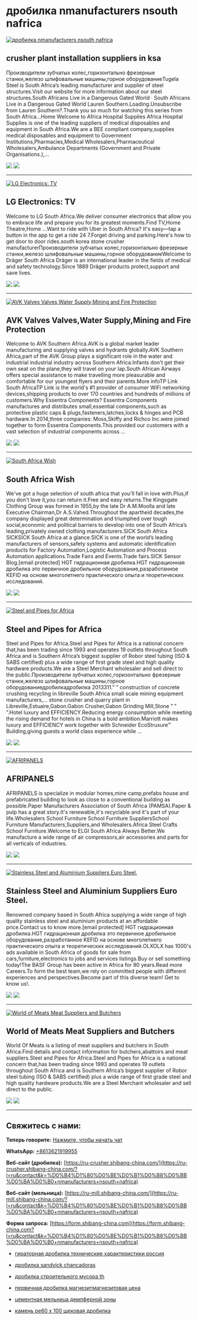 # дробилка nmanufacturers nsouth nafrica

<a href="https://swt.shibang-china.com/?l=ru&img&k=%D0%B4%D1%80%D0%BE%D0%B1%D0%B8%D0%BB%D0%BA%D0%B0+nmanufacturers+nsouth+nafrica" target="_blank">![дробилка nmanufacturers nsouth nafrica](http://static.shibang-china.com/all-800x300/97.jpg)</a>

## crusher plant installation suppliers in ksa
Производители зубчатых колес,горизонтально фрезерные станки,железо шлифовальные машины,горное оборудованиеTugela Steel is South Africa’s leading manufacturer and supplier of steel structures.Visit our website for more information about our steel structures.South Africans Live in a Dangerous Gated World&nbsp;&#0183;&#32;South Africans Live in a Dangerous Gated World Lauren Southern.Loading.Unsubscribe from Lauren Southern?.Thank you so much for watching this series from South Africa…Home Welcome to Africa Hospital Supplies Africa Hospital Supplies is one of the leading suppliers of medical disposables and equipment in South Africa.We are a BEE compliant company,supplies medical disposables and equipment to Government Institutions,Pharmacies,Medical Wholesalers,Pharmaceutical Wholesalers,Ambulance Departments (Government and Private Organisations.),…


<a href="https://whatsapp.shibangsoft.com/WhatsApp.php" target="_blank" title="WhatsApp">![](http://static.shibang-china.com/icon/whatsapp.png)</a> <a href="https://swt.shibang-china.com/?l=ru&icon&k=%D0%B4%D1%80%D0%BE%D0%B1%D0%B8%D0%BB%D0%BA%D0%B0+nmanufacturers+nsouth+nafrica" target="_blank">![](http://static.shibang-china.com/icon/chat-ru.png)</a>

---

<a href="https://swt.shibang-china.com/?l=ru&img&k=%D0%B4%D1%80%D0%BE%D0%B1%D0%B8%D0%BB%D0%BA%D0%B0+nmanufacturers+nsouth+nafrica" target="_blank">![LG Electronics: TV](http://static.shibang-china.com/all-800x300/680.jpg)</a>

## LG Electronics: TV
Welcome to LG South Africa.We deliver consumer electronics that allow you to embrace life and prepare you for its greatest moments.Find TV,Home Theatre,Home …Want to ride with Uber in South Africa? It's easy—tap a button in the app to get a ride 24 7.Forget driving and parking.Here's how to get door to door rides.south korea stone crusher manufacturerПроизводители зубчатых колес,горизонтально фрезерные станки,железо шлифовальные машины,горное оборудованиеWelcome to Dr&#228;ger South Africa Dr&#228;ger is an international leader in the fields of medical and safety technology.Since 1889 Dr&#228;ger products protect,support and save lives.


<a href="https://whatsapp.shibangsoft.com/WhatsApp.php" target="_blank" title="WhatsApp">![](http://static.shibang-china.com/icon/whatsapp.png)</a> <a href="https://swt.shibang-china.com/?l=ru&icon&k=%D0%B4%D1%80%D0%BE%D0%B1%D0%B8%D0%BB%D0%BA%D0%B0+nmanufacturers+nsouth+nafrica" target="_blank">![](http://static.shibang-china.com/icon/chat-ru.png)</a>

---

<a href="https://swt.shibang-china.com/?l=ru&img&k=%D0%B4%D1%80%D0%BE%D0%B1%D0%B8%D0%BB%D0%BA%D0%B0+nmanufacturers+nsouth+nafrica" target="_blank">![AVK Valves Valves,Water Supply,Mining and Fire Protection](http://static.shibang-china.com/all-800x300/162.jpg)</a>

## AVK Valves Valves,Water Supply,Mining and Fire Protection
Welcome to AVK Southern Africa.AVK is a global market leader manufacturing and supplying valves and hydrants globally.AVK Southern Africa,part of the AVK Group plays a significant role in the water and industrial industrial industry across Southern Africa.Infants don't get their own seat on the plane,they will travel on your lap.South African Airways offers special assistance to make travelling more pleasurable and comfortable for our youngest flyers and their parents.More infoTP Link South AfricaTP Link is the world's #1 provider of consumer WiFi networking devices,shipping products to over 170 countries and hundreds of millions of customers.Why Essentra Components? Essentra Components manufactures and distributes small,essential components,such as protective plastic caps &amp; plugs,fasteners,latches,locks &amp; hinges and PCB hardware.In 2014,three companies: Moss,Skiffy and Richco Inc.were joined together to form Essentra Components.This provided our customers with a vast selection of industrial components across …


<a href="https://whatsapp.shibangsoft.com/WhatsApp.php" target="_blank" title="WhatsApp">![](http://static.shibang-china.com/icon/whatsapp.png)</a> <a href="https://swt.shibang-china.com/?l=ru&icon&k=%D0%B4%D1%80%D0%BE%D0%B1%D0%B8%D0%BB%D0%BA%D0%B0+nmanufacturers+nsouth+nafrica" target="_blank">![](http://static.shibang-china.com/icon/chat-ru.png)</a>

---

<a href="https://swt.shibang-china.com/?l=ru&img&k=%D0%B4%D1%80%D0%BE%D0%B1%D0%B8%D0%BB%D0%BA%D0%B0+nmanufacturers+nsouth+nafrica" target="_blank">![South Africa Wish](http://static.shibang-china.com/all-800x300/710.jpg)</a>

## South Africa Wish
We've got a huge selection of south africa that you'll fall in love with.Plus,if you don't love it,you can return it.Free and easy returns.The Kingsgate Clothing Group was formed in 1955,by the late Dr A.M.Moolla and late Executive Chairman,Dr A.S.Vahed.Throughout the apartheid decades,the company displayed great determination and triumphed over tough social,economic and political barriers to develop into one of South Africa’s leading,privately owned clothing manufacturers.SICK South Africa SICKSICK South Africa at a glance.SICK is one of the world’s leading manufacturers of sensors,safety systems and automatic identification products for Factory Automation,Logistic Automation and Process Automation applications.Trade Fairs and Events.Trade fairs.SICK Sensor Blog.[email protected] HGT гидрационная дробилка.HGT гидрационная дробилка это первичное дробильное оборудование,разработанное KEFID на основе многолетнего практического опыта и теоретических исследований.


<a href="https://whatsapp.shibangsoft.com/WhatsApp.php" target="_blank" title="WhatsApp">![](http://static.shibang-china.com/icon/whatsapp.png)</a> <a href="https://swt.shibang-china.com/?l=ru&icon&k=%D0%B4%D1%80%D0%BE%D0%B1%D0%B8%D0%BB%D0%BA%D0%B0+nmanufacturers+nsouth+nafrica" target="_blank">![](http://static.shibang-china.com/icon/chat-ru.png)</a>

---

<a href="https://swt.shibang-china.com/?l=ru&img&k=%D0%B4%D1%80%D0%BE%D0%B1%D0%B8%D0%BB%D0%BA%D0%B0+nmanufacturers+nsouth+nafrica" target="_blank">![Steel and Pipes for Africa](http://static.shibang-china.com/all-800x300/1393.jpg)</a>

## Steel and Pipes for Africa
Steel and Pipes for Africa.Steel and Pipes for Africa is a national concern that,has been trading since 1993 and operates 19 outlets throughout South Africa and is Southern Africa’s biggest supplier of Robor steel tubing (ISO &amp; SABS certified) plus a wide range of first grade steel and high quality hardware products.We are a Steel Merchant wholesaler and sell direct to the public.Производители зубчатых колес,горизонтально фрезерные станки,железо шлифовальные машины,горное оборудованиедробилкадробилка 2013311.” ” construction of concrete crushing recycling in libreville South Africa small scale mining equipment manufacturers,… stone crusher and quarry plant in Libreville,Estuaire,Gabon.Gabon Crusher,Gabon Grinding Mill,Stone ” ” ”.Hotel luxury and EFFICIENCY.Reducing energy consumption while meeting the rising demand for hotels in China is a bold ambition.Marriott makes luxury and EFFICIENCY work together with Schneider EcoStruxure™ Building,giving guests a world class experience while …


<a href="https://whatsapp.shibangsoft.com/WhatsApp.php" target="_blank" title="WhatsApp">![](http://static.shibang-china.com/icon/whatsapp.png)</a> <a href="https://swt.shibang-china.com/?l=ru&icon&k=%D0%B4%D1%80%D0%BE%D0%B1%D0%B8%D0%BB%D0%BA%D0%B0+nmanufacturers+nsouth+nafrica" target="_blank">![](http://static.shibang-china.com/icon/chat-ru.png)</a>

---

<a href="https://swt.shibang-china.com/?l=ru&img&k=%D0%B4%D1%80%D0%BE%D0%B1%D0%B8%D0%BB%D0%BA%D0%B0+nmanufacturers+nsouth+nafrica" target="_blank">![AFRIPANELS](http://static.shibang-china.com/all-800x300/1355.jpg)</a>

## AFRIPANELS
AFRIPANELS is specialize in modular homes,mine camp,prefabs house and prefabricated building to look as close to a conventional building as possible.Paper Manufacturers Association of South Africa (PAMSA).Paper &amp; pulp has a great story.It's renewable,it's recyclable and it's part of your life.Wholesalers School Furniture School Furniture SuppliersSchool Furniture Manufacturers,Suppliers,and Wholesalers.Africa Steel Crafts School Furniture.Welcome to ELGI South Africa Always Better.We manufacture a wide range of air compressors,air accessories and parts for all verticals of industries.


<a href="https://whatsapp.shibangsoft.com/WhatsApp.php" target="_blank" title="WhatsApp">![](http://static.shibang-china.com/icon/whatsapp.png)</a> <a href="https://swt.shibang-china.com/?l=ru&icon&k=%D0%B4%D1%80%D0%BE%D0%B1%D0%B8%D0%BB%D0%BA%D0%B0+nmanufacturers+nsouth+nafrica" target="_blank">![](http://static.shibang-china.com/icon/chat-ru.png)</a>

---

<a href="https://swt.shibang-china.com/?l=ru&img&k=%D0%B4%D1%80%D0%BE%D0%B1%D0%B8%D0%BB%D0%BA%D0%B0+nmanufacturers+nsouth+nafrica" target="_blank">![Stainless Steel and Aluminium Suppliers Euro Steel.](http://static.shibang-china.com/all-800x300/594.jpg)</a>

## Stainless Steel and Aluminium Suppliers Euro Steel.
Renowned company based in South Africa supplying a wide range of high quality stainless steel and aluminium products at an affordable price.Contact us to know more.[email protected] HGT гидрационная дробилка.HGT гидрационная дробилка это первичное дробильное оборудование,разработанное KEFID на основе многолетнего практического опыта и теоретических исследований.OLXOLX has 1000's ads available in South Africa of goods for sale from cars,furniture,electronics to jobs and services listings.Buy or sell something today!The BASF Group has been active in Africa for 90 years.Read more Careers.To form the best team,we rely on committed people with different experiences and perspectives.Become part of this diverse team! Get to know us!.


<a href="https://whatsapp.shibangsoft.com/WhatsApp.php" target="_blank" title="WhatsApp">![](http://static.shibang-china.com/icon/whatsapp.png)</a> <a href="https://swt.shibang-china.com/?l=ru&icon&k=%D0%B4%D1%80%D0%BE%D0%B1%D0%B8%D0%BB%D0%BA%D0%B0+nmanufacturers+nsouth+nafrica" target="_blank">![](http://static.shibang-china.com/icon/chat-ru.png)</a>

---

<a href="https://swt.shibang-china.com/?l=ru&img&k=%D0%B4%D1%80%D0%BE%D0%B1%D0%B8%D0%BB%D0%BA%D0%B0+nmanufacturers+nsouth+nafrica" target="_blank">![World of Meats Meat Suppliers and Butchers](http://static.shibang-china.com/all-800x300/666.jpg)</a>

## World of Meats Meat Suppliers and Butchers
World Of Meats is a listing of meat suppliers and butchers in South Africa.Find details and contact information for butchers,abattoirs and meat suppliers.Steel and Pipes for Africa.Steel and Pipes for Africa is a national concern that,has been trading since 1993 and operates 19 outlets throughout South Africa and is Southern Africa’s biggest supplier of Robor steel tubing (ISO &amp; SABS certified) plus a wide range of first grade steel and high quality hardware products.We are a Steel Merchant wholesaler and sell direct to the public.

<a href="https://whatsapp.shibangsoft.com/WhatsApp.php" target="_blank" title="WhatsApp">![](http://static.shibang-china.com/icon/whatsapp.png)</a> <a href="https://swt.shibang-china.com/?l=ru&icon&k=%D0%B4%D1%80%D0%BE%D0%B1%D0%B8%D0%BB%D0%BA%D0%B0+nmanufacturers+nsouth+nafrica" target="_blank">![](http://static.shibang-china.com/icon/chat-ru.png)</a>

---
## Свяжитесь с нами:

**Теперь говорите:** [Нажмите, чтобы начать чат](https://swt.shibang-china.com?l=ru&contact&k=%D0%B4%D1%80%D0%BE%D0%B1%D0%B8%D0%BB%D0%BA%D0%B0+nmanufacturers+nsouth+nafrica)

**WhatsApp:**  [+8613621919955](https://whatsapp.shibangsoft.com/WhatsApp.php)

**Веб-сайт (дробилка):** [https://ru-crusher.shibang-china.com/](https://ru-crusher.shibang-china.com/?l=ru&contact&k=%D0%B4%D1%80%D0%BE%D0%B1%D0%B8%D0%BB%D0%BA%D0%B0+nmanufacturers+nsouth+nafrica)

**Веб-сайт (мельница):** [https://ru-mill.shibang-china.com/](https://ru-mill.shibang-china.com/?l=ru&contact&k=%D0%B4%D1%80%D0%BE%D0%B1%D0%B8%D0%BB%D0%BA%D0%B0+nmanufacturers+nsouth+nafrica)

**Форма запроса:** [https://form.shibang-china.com](https://form.shibang-china.com?l=ru&contact&k=%D0%B4%D1%80%D0%BE%D0%B1%D0%B8%D0%BB%D0%BA%D0%B0+nmanufacturers+nsouth+nafrica)

* [гираторная дробилка технические характеристики россия](../135/%D0%B3%D0%B8%D1%80%D0%B0%D1%82%D0%BE%D1%80%D0%BD%D0%B0%D1%8F%20%D0%B4%D1%80%D0%BE%D0%B1%D0%B8%D0%BB%D0%BA%D0%B0%20%D1%82%D0%B5%D1%85%D0%BD%D0%B8%D1%87%D0%B5%D1%81%D0%BA%D0%B8%D0%B5%20%D1%85%D0%B0%D1%80%D0%B0%D0%BA%D1%82%D0%B5%D1%80%D0%B8%D1%81%D1%82%D0%B8%D0%BA%D0%B8%20%D1%80%D0%BE%D1%81%D1%81%D0%B8%D1%8F.md)

* [дробилка sandvick chancadoras](../131/%D0%B4%D1%80%D0%BE%D0%B1%D0%B8%D0%BB%D0%BA%D0%B0%20sandvick%20chancadoras.md)

* [дробилка строительного мусора th](../134/%D0%B4%D1%80%D0%BE%D0%B1%D0%B8%D0%BB%D0%BA%D0%B0%20%D1%81%D1%82%D1%80%D0%BE%D0%B8%D1%82%D0%B5%D0%BB%D1%8C%D0%BD%D0%BE%D0%B3%D0%BE%20%D0%BC%D1%83%D1%81%D0%BE%D1%80%D0%B0%20th.md)

* [первичная дробилка магнезитмагнезитовая цена](../134/%D0%BF%D0%B5%D1%80%D0%B2%D0%B8%D1%87%D0%BD%D0%B0%D1%8F%20%D0%B4%D1%80%D0%BE%D0%B1%D0%B8%D0%BB%D0%BA%D0%B0%20%D0%BC%D0%B0%D0%B3%D0%BD%D0%B5%D0%B7%D0%B8%D1%82%D0%BC%D0%B0%D0%B3%D0%BD%D0%B5%D0%B7%D0%B8%D1%82%D0%BE%D0%B2%D0%B0%D1%8F%20%D1%86%D0%B5%D0%BD%D0%B0.md)

* [цементная мельница демпферной зоны](../132/%D1%86%D0%B5%D0%BC%D0%B5%D0%BD%D1%82%D0%BD%D0%B0%D1%8F%20%D0%BC%D0%B5%D0%BB%D1%8C%D0%BD%D0%B8%D1%86%D0%B0%20%D0%B4%D0%B5%D0%BC%D0%BF%D1%84%D0%B5%D1%80%D0%BD%D0%BE%D0%B9%20%D0%B7%D0%BE%D0%BD%D1%8B.md)

* [камень pe60 x 100 щековая дробилка](../131/%D0%BA%D0%B0%D0%BC%D0%B5%D0%BD%D1%8C%20pe60%20x%20100%20%D1%89%D0%B5%D0%BA%D0%BE%D0%B2%D0%B0%D1%8F%20%D0%B4%D1%80%D0%BE%D0%B1%D0%B8%D0%BB%D0%BA%D0%B0.md)